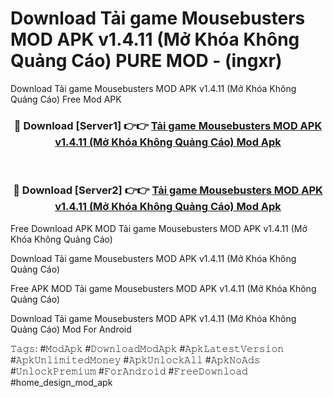# Download Tải game Mousebusters MOD APK v1.4.11 (Mở Khóa Không Quảng Cáo) PURE MOD - (ingxr)
Download Tải game Mousebusters MOD APK v1.4.11 (Mở Khóa Không Quảng Cáo) Free Mod APK

<div align="center">
<h3>🔴 Download [Server1] 👉👉 <a href="https://apk-comot.site?title=Tải_game_Mousebusters_MOD_APK_v1.4.11_(Mở_Khóa_Không_Quảng_Cáo)">Tải game Mousebusters MOD APK v1.4.11 (Mở Khóa Không Quảng Cáo) Mod Apk</a></h3><br>

<h3>🔴 Download [Server2] 👉👉 <a href="https://apk-comot.site?title=Tải_game_Mousebusters_MOD_APK_v1.4.11_(Mở_Khóa_Không_Quảng_Cáo)">Tải game Mousebusters MOD APK v1.4.11 (Mở Khóa Không Quảng Cáo) Mod Apk</a></h3>
</div>


Free Download APK MOD Tải game Mousebusters MOD APK v1.4.11 (Mở Khóa Không Quảng Cáo)

Download Tải game Mousebusters MOD APK v1.4.11 (Mở Khóa Không Quảng Cáo) 

Free APK MOD Tải game Mousebusters MOD APK v1.4.11 (Mở Khóa Không Quảng Cáo) 

Download Tải game Mousebusters MOD APK v1.4.11 (Mở Khóa Không Quảng Cáo) Mod For Android

𝚃𝚊𝚐𝚜: #𝙼𝚘𝚍𝙰𝚙𝚔 #𝙳𝚘𝚠𝚗𝚕𝚘𝚊𝚍𝙼𝚘𝚍𝙰𝚙𝚔 #𝙰𝚙𝚔𝙻𝚊𝚝𝚎𝚜𝚝𝚅𝚎𝚛𝚜𝚒𝚘𝚗 #𝙰𝚙𝚔𝚄𝚗𝚕𝚒𝚖𝚒𝚝𝚎𝚍𝙼𝚘𝚗𝚎𝚢 #𝙰𝚙𝚔𝚄𝚗𝚕𝚘𝚌𝚔𝙰𝚕𝚕 #𝙰𝚙𝚔𝙽𝚘𝙰𝚍𝚜 #𝚄𝚗𝚕𝚘𝚌𝚔𝙿𝚛𝚎𝚖𝚒𝚞𝚖 #𝙵𝚘𝚛𝙰𝚗𝚍𝚛𝚘𝚒𝚍 #𝙵𝚛𝚎𝚎𝙳𝚘𝚠𝚗𝚕𝚘𝚊𝚍 #home_design_mod_apk